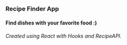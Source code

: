 ### Recipe Finder App
#### Find dishes with your favorite food :)




###### Created using React with Hooks and RecipeAPI.
